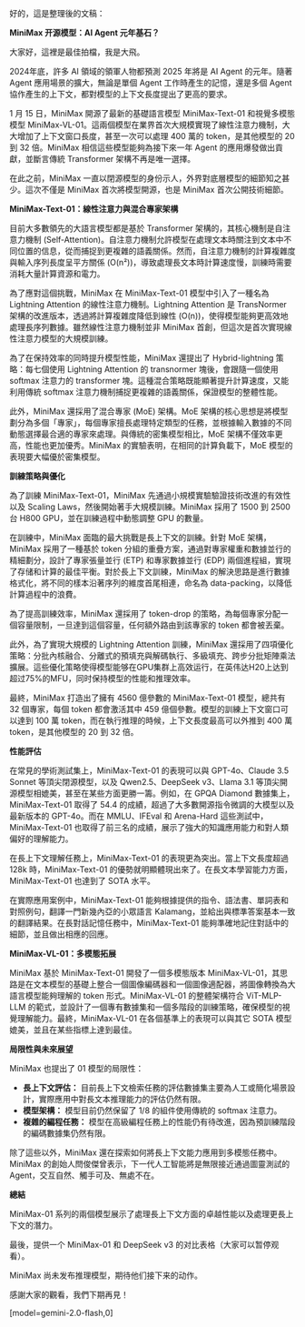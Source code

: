 好的，這是整理後的文稿：

**MiniMax 开源模型：AI Agent 元年基石？**

大家好，這裡是最佳拍檔，我是大飛。

2024年底，許多 AI 領域的領軍人物都預測 2025 年將是 AI Agent 的元年。隨著 Agent 應用場景的擴大，無論是單個 Agent 工作時產生的記憶，還是多個 Agent 協作產生的上下文，都對模型的上下文長度提出了更高的要求。

1 月 15 日，MiniMax 開源了最新的基礎語言模型 MiniMax-Text-01 和視覺多模態模型 MiniMax-VL-01。這兩個模型在業界首次大規模實現了線性注意力機制，大大增加了上下文窗口長度，甚至一次可以處理 400 萬的 token，是其他模型的 20 到 32 倍。MiniMax 相信這些模型能夠為接下來一年 Agent 的應用爆發做出貢獻，並斷言傳統 Transformer 架構不再是唯一選擇。

在此之前，MiniMax 一直以閉源模型的身份示人，外界對底層模型的細節知之甚少。這次不僅是 MiniMax 首次將模型開源，也是 MiniMax 首次公開技術細節。

**MiniMax-Text-01：線性注意力與混合專家架構**

目前大多數領先的大語言模型都是基於 Transformer 架構的，其核心機制是自注意力機制 (Self-Attention)。自注意力機制允許模型在處理文本時關注到文本中不同位置的信息，從而捕捉到更複雜的語義關係。然而，自注意力機制的計算複雜度與輸入序列長度呈平方關係 (O(n²))，導致處理長文本時計算速度慢，訓練時需要消耗大量計算資源和電力。

為了應對這個挑戰，MiniMax 在 MiniMax-Text-01 模型中引入了一種名為 Lightning Attention 的線性注意力機制。Lightning Attention 是 TransNormer 架構的改進版本，透過將計算複雜度降低到線性 (O(n))，使得模型能夠更高效地處理長序列數據。雖然線性注意力機制並非 MiniMax 首創，但這次是首次實現線性注意力模型的大規模訓練。

為了在保持效率的同時提升模型性能，MiniMax 還提出了 Hybrid-lightning 策略：每七個使用 Lightning Attention 的 transnormer 塊後，會跟隨一個使用 softmax 注意力的 transformer 塊。這種混合策略既能顯著提升計算速度，又能利用傳統 softmax 注意力機制捕捉更複雜的語義關係，保證模型的整體性能。

此外，MiniMax 還採用了混合專家 (MoE) 架構。MoE 架構的核心思想是將模型劃分為多個「專家」，每個專家擅長處理特定類型的任務，並根據輸入數據的不同動態選擇最合適的專家來處理。與傳統的密集模型相比，MoE 架構不僅效率更高，性能也更加優秀。MiniMax 的實驗表明，在相同的計算負載下，MoE 模型的表現要大幅優於密集模型。

**訓練策略與優化**

為了訓練 MiniMax-Text-01，MiniMax 先通過小規模實驗驗證技術改進的有效性以及 Scaling Laws，然後開始著手大規模訓練。MiniMax 採用了 1500 到 2500 台 H800 GPU，並在訓練過程中動態調整 GPU 的數量。

在訓練中，MiniMax 面臨的最大挑戰是長上下文的訓練。針對 MoE 架構，MiniMax 採用了一種基於 token 分組的重疊方案，通過對專家權重和數據並行的精細劃分，設計了專家張量並行 (ETP) 和專家數據並行 (EDP) 兩個進程組，實現了存储和计算的最佳平衡。對於長上下文訓練，MiniMax 的解決思路是進行數據格式化，將不同的樣本沿著序列的維度首尾相連，命名為 data-packing，以降低計算過程中的浪費。

為了提高訓練效率，MiniMax 還採用了 token-drop 的策略，為每個專家分配一個容量限制，一旦達到這個容量，任何額外路由到該專家的 token 都會被丟棄。

此外，為了實現大規模的 Lightning Attention 訓練，MiniMax 還採用了四項優化策略：分批內核融合、分離式的預填充與解碼執行、多級填充、跨步分批矩陣乘法擴展。這些優化策略使得模型能够在GPU集群上高效运行，在英伟达H20上达到超过75%的MFU，同时保持模型的性能和推理效率。

最終，MiniMax 打造出了擁有 4560 億參數的 MiniMax-Text-01 模型，總共有 32 個專家，每個 token 都會激活其中 459 億個參數。模型的訓練上下文窗口可以達到 100 萬 token，而在執行推理的時候，上下文長度最高可以外推到 400 萬 token，是其他模型的 20 到 32 倍。

**性能評估**

在常見的學術測試集上，MiniMax-Text-01 的表現可以與 GPT-4o、Claude 3.5 Sonnet 等頂尖閉源模型，以及 Qwen2.5、DeepSeek v3、Llama 3.1 等頂尖開源模型相媲美，甚至在某些方面更勝一籌。例如，在 GPQA Diamond 數據集上，MiniMax-Text-01 取得了 54.4 的成績，超過了大多數開源指令微調的大模型以及最新版本的 GPT-4o。而在 MMLU、IFEval 和 Arena-Hard 這些測試中，MiniMax-Text-01 也取得了前三名的成績，展示了強大的知識應用能力和對人類偏好的理解能力。

在長上下文理解任務上，MiniMax-Text-01 的表現更為突出。當上下文長度超過 128k 時，MiniMax-Text-01 的優勢就明顯體現出來了。在長文本學習能力方面，MiniMax-Text-01 也達到了 SOTA 水平。

在實際應用案例中，MiniMax-Text-01 能夠根據提供的指令、語法書、單詞表和對照例句，翻譯一門新幾內亞的小眾語言 Kalamang，並給出與標準答案基本一致的翻譯結果。在長對話記憶任務中，MiniMax-Text-01 能夠準確地記住對話中的細節，並且做出相應的回應。

**MiniMax-VL-01：多模態拓展**

MiniMax 基於 MiniMax-Text-01 開發了一個多模態版本 MiniMax-VL-01，其思路是在文本模型的基礎上整合一個圖像編碼器和一個圖像適配器，將圖像轉換為大語言模型能夠理解的 token 形式。MiniMax-VL-01 的整體架構符合 ViT-MLP-LLM 的範式，並設計了一個專有數據集和一個多階段的訓練策略，確保模型的視覺理解能力。最終，MiniMax-VL-01 在各個基準上的表現可以與其它 SOTA 模型媲美，並且在某些指標上達到最佳。

**局限性與未來展望**

MiniMax 也提出了 01 模型的局限性：

*   **長上下文評估：** 目前長上下文檢索任務的評估數據集主要為人工或簡化場景設計，實際應用中對長文本推理能力的評估仍然有限。
*   **模型架構：** 模型目前仍然保留了 1/8 的組件使用傳統的 softmax 注意力。
*   **複雜的編程任務：** 模型在高級編程任務上的性能仍有待改進，因為預訓練階段的編碼數據集仍然有限。

除了這些以外，MiniMax 還在探索如何將長上下文能力應用到多模態任務中。MiniMax 的創始人閆俊傑曾表示，下一代人工智能將是無限接近通過圖靈測試的 Agent，交互自然、觸手可及、無處不在。

**總結**

MiniMax-01 系列的兩個模型展示了處理長上下文方面的卓越性能以及處理更長上下文的潛力。

最後，提供一个 MiniMax-01 和 DeepSeek v3 的对比表格（大家可以暂停观看）。

MiniMax 尚未发布推理模型，期待他们接下来的动作。

感謝大家的觀看，我們下期再見！

[model=gemini-2.0-flash,0]
